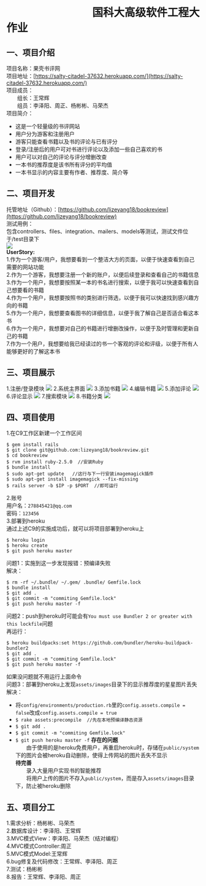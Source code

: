 # &emsp;&emsp;&emsp;&emsp;&emsp;&emsp;&emsp;&emsp;国科大高级软件工程大作业
## 一、项目介绍
项目名称：果壳书评网  
项目地址：[https://salty-citadel-37632.herokuapp.com/](https://salty-citadel-37632.herokuapp.com/)  
项目成员：  
&emsp;&emsp;组长：王常辉  
&emsp;&emsp;组员：李泽阳、周正、杨彬彬、马荣杰  
项目简介：  
- 这是一个轻量级的书评网站  
- 用户分为游客和注册用户  
- 游客只能查看书籍以及书的评论与已有评分  
- 登录/注册后的用户可对书进行评论以及添加一些自己喜欢的书  
- 用户可以对自己的评论与评分增删改查  
- 一本书的推荐度是该书所有评分的平均值  
- 一本书显示的内容主要有作者、推荐度、简介等  
## 二、项目开发
托管地址（Github）：[https://github.com/lizeyang18/bookreview](https://github.com/lizeyang18/bookreview)  
测试用例：  
包含controllers、files、integration、mailers、models等测试，测试文件位于/test目录下  
![](https://github.com/Artistwcher/write_readme/blob/master/public/0.png)  
<b>UserStory:</b>  
1.作为一个游客/用户，我想要看到一个整洁大方的页面，以便于快速查看到自己需要的网站功能  
2.作为一个游客，我想要注册一个新的账户，以便后续登录和查看自己的书籍信息  
3.作为一个用户，我想要按照某一本的书名进行搜索，以便于我可以快速查看到自己想要看的书籍  
4.作为一个用户，我想要按照书的类别进行筛选，以便于我可以快速找到感兴趣方向的书籍  
5.作为一个用户，我想要查看图书的详细信息，以便于我了解自己是否适合看这本书  
6.作为一个用户，我想要对自己的书籍进行增删改操作，以便于及时管理和更新自己的书籍  
7.作为一个用户，我想要给我已经读过的书一个客观的评论和评级，以便于所有人能够更好的了解这本书  
## 三、项目展示
1.注册/登录模块
![](https://github.com/Artistwcher/write_readme/blob/master/public/1.png)
2.系统主界面
![](https://github.com/Artistwcher/write_readme/blob/master/public/2.png)
3.添加书籍
![](https://github.com/Artistwcher/write_readme/blob/master/public/3.png)
4.编辑书籍
![](https://github.com/Artistwcher/write_readme/blob/master/public/4.png)
5.添加评论
![](https://github.com/Artistwcher/write_readme/blob/master/public/5.png)
6.评论显示
![](https://github.com/Artistwcher/write_readme/blob/master/public/6.png)
7.搜索模块
![](https://github.com/Artistwcher/write_readme/blob/master/public/7.png)
8.书籍分类
![](https://github.com/Artistwcher/write_readme/blob/master/public/8.png)
## 四、项目使用
1.在C9工作区新建一个工作区间  
```
$ gem install rails
$ git clone git@github.com:lizeyang18/bookreview.git
$ cd bookreview
$ rvm install ruby-2.5.0  //安装Ruby
$ bundle install 
$ sudo apt-get update   //这行与下一行安装imagemagick插件
$ sudo apt-get install imagemagick --fix-missing 
$ rails server -b $IP -p $PORT  //即可运行
```
2.账号  
用户名：`278845421@qq.com`  
密码：`123456`  
3.部署到heroku  
通过上述C9的实施成功后，就可以将项目部署到heroku上  
```
$ heroku login
$ heroku create
$ git push heroku master
```
问题1：实施到这一步发现报错：预编译失败  
解决：  
```
$ rm -rf ~/.bundle/ ~/.gem/ .bundle/ Gemfile.lock
$ bundle install
$ git add .
$ git commit -m "commiting Gemfile.lock"
$ git push heroku master -f
```
问题2：push到heroku时可能会有`You must use Bundler 2 or greater with this lockfile`问题  
再运行：  
```
$ heroku buildpacks:set https://github.com/bundler/heroku-buildpack-bundler2
$ git add .
$ git commit -m "commiting Gemfile.lock"
$ git push heroku master -f
```
如果没问题就不用运行上面命令  
问题3：部署到heroku上发现`assets/images`目录下的显示推荐度的星星图片丢失  
解决：  
- 将`config/environments/production.rb`里的`config.assets.compile = false`改成`config.assets.compile = true`
- `$ rake assets:precompile  //先在本地预编译静态资源`
- `$ git add .`
- `$ git commit -m "commiting Gemfile.lock"`
- `$ git push heroku master -f`
<b>存在的问题</b>  
&emsp;&emsp;由于使用的是heroku免费用户，再重启heroku时，存储在`public/system`下的图片会被heroku自动删除，使得上传网站的图片丢失不显示  
<b>待完善</b>  
&emsp;&emsp;录入大量用户实现书的智能推荐  
&emsp;&emsp;将用户上传的图片不存入`public/system`，而是存入`assets/images`目录下，防止被heroku删除  
## 五、项目分工
1.需求分析：杨彬彬、马荣杰  
2.数据库设计：李泽阳、王常辉  
3.MVC模式View：李泽阳、马荣杰（结对编程）  
4.MVC模式Controller:周正  
5.MVC模式Model:王常辉  
6.bug修复及代码修改：王常辉、李泽阳、周正  
7.测试：杨彬彬  
8.报告：王常辉、李泽阳、周正  
